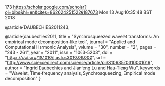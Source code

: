 173
https://scholar.google.com/scholar?oi=bibs&hl=en&cites=8626242515226187673
Mon 13 Aug 10:35:48 BST 2018



@article{DAUBECHIES2011243,



@article{daubechies2011,
title = "Synchrosqueezed wavelet transforms: An empirical mode decomposition-like tool",
journal = "Applied and Computational Harmonic Analysis",
volume = "30",
number = "2",
pages = "243 - 261",
year = "2011",
issn = "1063-5203",
doi = "https://doi.org/10.1016/j.acha.2010.08.002",
url = "http://www.sciencedirect.com/science/article/pii/S1063520310001016",
author = "Ingrid Daubechies and Jianfeng Lu and Hau-Tieng Wu",
keywords = "Wavelet, Time-frequency analysis, Synchrosqueezing, Empirical mode decomposition"
}




